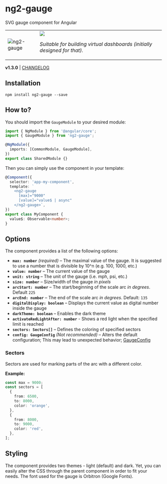 # ng2-gauge

SVG gauge component for Angular

<table>
  <tr>
    <td>
      <img src="https://raw.githubusercontent.com/hawkgs/ng2-gauge/master/assets/gauge.png" alt="ng2-gauge" />
    </td>
    <td>
      <img src="https://raw.githubusercontent.com/hawkgs/ng2-gauge/master/assets/demo.gif" />
      <p><em>Suitable for building virtual dashboards (initially designed for that).</em></p>
    </td>
  </tr>
</table>

**v1.3.0** | [CHANGELOG](./CHANGELOG.md)

## Installation

```
npm install ng2-gauge --save
```

## How to?

You should import the `GaugeModule` to your desired module:

```typescript
import { NgModule } from '@angular/core';
import { GaugeModule } from 'ng2-gauge';

@NgModule({
  imports: [CommonModule, GaugeModule],
})
export class SharedModule {}
```

Then you can simply use the component in your template:

```typescript
@Component({
  selector: 'app-my-component',
  template: `
    <ng2-gauge
      [max]="9000"
      [value]="value$ | async"
    </ng2-gauge>`,
})
export class MyComponent {
  value$: Observable<number>;
}
```

## Options

The component provides a list of the following options:

- **`max: number`** _(required)_ – The maximal value of the gauge. It is suggested to use a number that is divisible by 10^n (e.g. 100, 1000, etc.)
- **`value: number`** – The current value of the gauge
- **`unit: string`** – The unit of the gauge (i.e. mph, psi, etc.)
- **`size: number`** – Size/width of the gauge _in pixels_
- **`arcStart: number`** – The start/beginning of the scale arc _in degrees_. Default `225`
- **`arcEnd: number`** – The end of the scale arc _in degrees_. Default: `135`
- **`digitalDisplay: boolean`** – Displays the current value as digital number inside the gauge
- **`darkTheme: boolean`** – Enables the dark theme
- **`activateRedLightAfter: number`** - Shows a red light when the specified limit is reached
- **`sectors: Sectors[]`** – Defines the coloring of specified sectors
- **`config: GaugeConfig`** _(Not recommended)_ – Alters the default configuration; This may lead to unexpected behavior; [GaugeConfig](./src/app/gauge/shared/config.ts)

### Sectors

Sectors are used for marking parts of the arc with a different color.

**Example:**

```typescript
const max = 9000;
const sectors = [
  {
    from: 6500,
    to: 8000,
    color: 'orange',
  },
  {
    from: 8000,
    to: 9000,
    color: 'red',
  },
];
```

## Styling

The component provides two themes - light (default) and dark. Yet, you can easily alter the CSS through the parent component in order to fit your needs. The font used for the gauge is Orbitron (Google Fonts).
